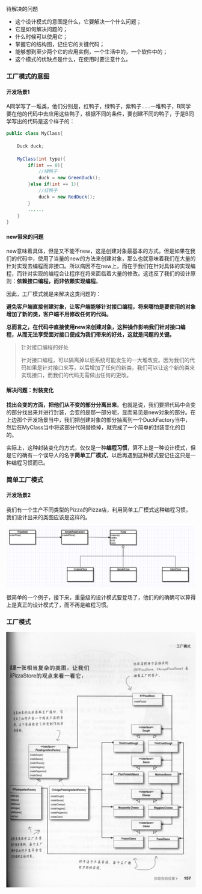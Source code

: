 待解决的问题

- 这个设计模式的意图是什么，它要解决一个什么问题；
- 它是如何解决问题的；
- 什么时候可以使用它；
- 掌握它的结构图，记住它的关键代码；
- 能够想到至少两个它的应用实例，一个生活中的，一个软件中的；
- 这个模式的优缺点是什么，在使用时要注意什么。



### 工厂模式的意图

#### 开发场景1

A同学写了一堆类，他们分别是，红鸭子，绿鸭子，紫鸭子……一堆鸭子，B同学要在他的代码中去应用这些鸭子，根据不同的条件，要创建不同的鸭子，于是B同学写出的代码是这个样子的：

```java
public class MyClass{

	Duck duck;
	
    MyClass(int type){
        if(int == 0){
            //绿鸭子
            duck = new GreenDuck();
        }else if(int == 1){
            //红鸭子
            duck = new RedDuck();
        }
        ......
    }
}
```



#### new带来的问题

new意味着具体，但是又不能不new，这是创建对象最基本的方式。但是如果在我们的代码中，使用了当量的new的方法来创建对象，那么也就意味着我们在大量的针对实现去编程而非接口。所以病因不在new上，而在于我们在针对具体的实现编程，而针对实现的编程会让程序在将来面临着大量的修改。这违反了我们的设计原则：**依赖接口编程，而非依赖实现编程**。

因此，工厂模式就是来解决这类问题的：

**避免客户端直接创建对象，让客户端能够针对接口编程，将来哪怕是要使用的对象增加了新的类，客户端不用修改任何的代码。**

**总而言之，在代码中直接使用new来创建对象，这种操作影响我们针对接口编程，从而无法享受面对接口便成为我们带来的好处，这就是问题的关键。**

> 针对接口编程的好处
>
> 针对接口编程，可以隔离掉以后系统可能发生的一大堆改变。因为我们的代码如果是针对接口来写，以后增加了任何的新类，我们可以让这个新的类来实现接口，而我们的代码无需做出任何的更改。



#### 解决问题：封装变化

**找出会变的方面，把他们从不变的部分分离出来**。也就是说，我们要把代码中会变的部分找出来并进行封装，会变的是那一部分呢，显而易见是new对象的部分。在上边那个开发场景当中，我们把创建对象的部分抽离到一个DuckFactory当中，然后在MyClass当中将这部分代码替换掉，就完成了一个简单的封装变化的目的。

实际上，这种封装变化的方式，仅仅是一种**编程习惯**，算不上是一种设计模式，但是它的确有一个误导人的名字**简单工厂模式**，以后再遇到这种模式要记住这只是一种编程习惯而已。



### 简单工厂模式

#### 开发场景2

我们有一个生产不同类型的Pizza的Pizza店，利用简单工厂模式这种编程习惯，我们设计出来的类图应该是这样的。

![Snip20190414_1](./assets/Snip20190414_1.png)



很简单的一个例子，接下来，重量级的设计模式要登场了，他们的的确确可以算得上是真正的设计模式了，而不再是编程习惯。



### 工厂模式



![Snip20190417_1](./assets/Snip20190417_1.png)